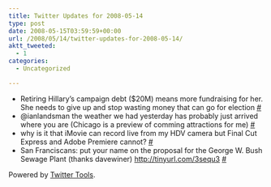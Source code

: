 ```yaml
---
title: Twitter Updates for 2008-05-14
type: post
date: 2008-05-15T03:59:59+00:00
url: /2008/05/14/twitter-updates-for-2008-05-14/
aktt_tweeted:
  - 1
categories:
  - Uncategorized

---
```

<ul class="aktt_tweet_digest">
  <li>
    Retiring Hillary&#8217;s campaign debt ($20M) means more fundraising for her. She needs to give up and stop wasting money that can go for election <a href="http://twitter.com/dangoor/statuses/811087674">#</a>
  </li>
  <li>
    @ianlandsman the weather we had yesterday has probably just arrived where you are (Chicago is a preview of comming attractions for me) <a href="http://twitter.com/dangoor/statuses/811113876">#</a>
  </li>
  <li>
    why is it that iMovie can record live from my HDV camera but Final Cut Express and Adobe Premiere cannot? <a href="http://twitter.com/dangoor/statuses/811137912">#</a>
  </li>
  <li>
    San Franciscans: put your name on the proposal for the George W. Bush Sewage Plant (thanks davewiner) <a href="http://tinyurl.com/3sequ3" rel="nofollow">http://tinyurl.com/3sequ3</a> <a href="http://twitter.com/dangoor/statuses/811415842">#</a>
  </li>
</ul>

<p class="aktt_credit">
  Powered by <a href="http://alexking.org/projects/wordpress">Twitter Tools</a>.
</p>